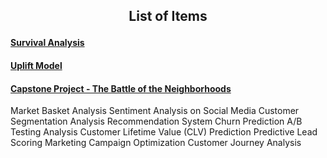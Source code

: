 ## <p style="text-align: center;">List of Items</p>
#### [Survival Analysis](https://github.com/jungj82/Portfolio/blob/main/Survival%20Analysis.ipynb)
#### [Uplift Model](https://github.com/jungj82/Portfolio/blob/main/uplift.ipynb)
#### [Capstone Project - The Battle of the Neighborhoods](https://github.com/jungj82/Portfolio/blob/main/IBM_Capstone.ipynb)
Market Basket Analysis
Sentiment Analysis on Social Media
Customer Segmentation Analysis
Recommendation System
Churn Prediction
A/B Testing Analysis
Customer Lifetime Value (CLV) Prediction
Predictive Lead Scoring
Marketing Campaign Optimization
Customer Journey Analysis
